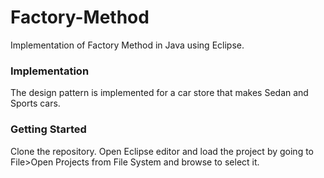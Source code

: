 # Factory-Method
Implementation of Factory Method in Java using Eclipse.

### Implementation
The design pattern is implemented for a car store that makes Sedan and Sports cars.

### Getting Started
Clone the repository. Open Eclipse editor and load the project by going to File>Open Projects from File System and browse to select it.
